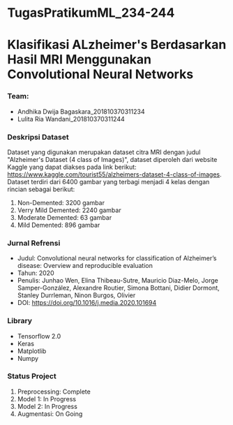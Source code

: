 # TugasPratikumML_234-244
# Klasifikasi ALzheimer's Berdasarkan Hasil MRI Menggunakan Convolutional Neural Networks

### Team:
+ Andhika Dwija Bagaskara_201810370311234
+ Lulita Ria Wandani_201810370311244
    
### Deskripsi Dataset
Dataset yang digunakan merupakan dataset citra MRI dengan judul "Alzheimer's Dataset (4 class of Images)", dataset diperoleh dari website Kaggle yang dapat diakses pada link berikut: https://www.kaggle.com/tourist55/alzheimers-dataset-4-class-of-images. Dataset terdiri dari 6400 gambar yang terbagi menjadi 4 kelas dengan rincian sebagai berikut:
1. Non-Demented: 3200 gambar
2. Verry Mild Demented: 2240 gambar
3. Moderate Demented: 63 gambar 
4. Mild Demented: 896 gambar
 
### Jurnal Refrensi
+ Judul: Convolutional neural networks for classification of Alzheimer’s disease: Overview and reproducible evaluation
+ Tahun: 2020
+ Penulis: Junhao Wen, Elina Thibeau-Sutre, Mauricio Diaz-Melo, Jorge Samper-González, Alexandre Routier, Simona Bottani, Didier Dormont, Stanley Durrleman, Ninon Burgos, Olivier
+ DOI: https://doi.org/10.1016/j.media.2020.101694

### Library
+ Tensorflow 2.0
+ Keras
+ Matplotlib
+ Numpy

### Status Project
1. Preprocessing: Complete
2. Model 1: In Progress
3. Model 2: In Progress
4. Augmentasi: On Going
